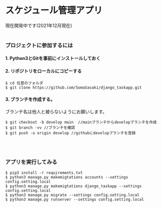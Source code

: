 # スケジュール管理アプリ
現在開発中です(2021年12月現在)
<br>
<br>

### プロジェクトに参加するには


#### 1. Python3とGitを事前にインストールしておく
#### 2. リポジトリをローカルにコピーする

```
$ cd 任意のフォルダ
$ git clone https://github.com/SomaSasaki/django_taskapp.git
```

#### 3. ブランチを作成する。<br>
ブランチ名は他人と被らないようにお願いします。

```
$ git checkout -b develop main  //mainブランチからdevelopブランチを作成
$ git branch -vv //ブランチを確認
$ git push -u origin develop //githubにdevelopブランチを登録
```

<br>
<br>

### アプリを実行してみる

```
$ pip3 install -r requirements.txt
$ python3 manage.py makemigtations accounts --settings config.setting.local
$ python3 manage.py makemigtations django_taskapp --settings config.setting.local
$ python3 manage.py migrate --settings config.setting.local
$ python3 manage.py runserver --settings config.setting.local
```
